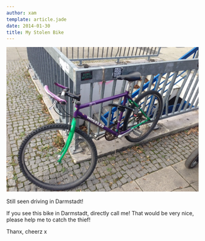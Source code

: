 ```yaml
---
author: xam
template: article.jade
date: 2014-01-30
title: My Stolen Bike
---
```


![Photo](img1.jpg)

Still seen driving in Darmstadt!

If you see this bike in Darmstadt, directly call me! 
That would be very nice, please help me to catch the thief!

Thanx, cheerz x
